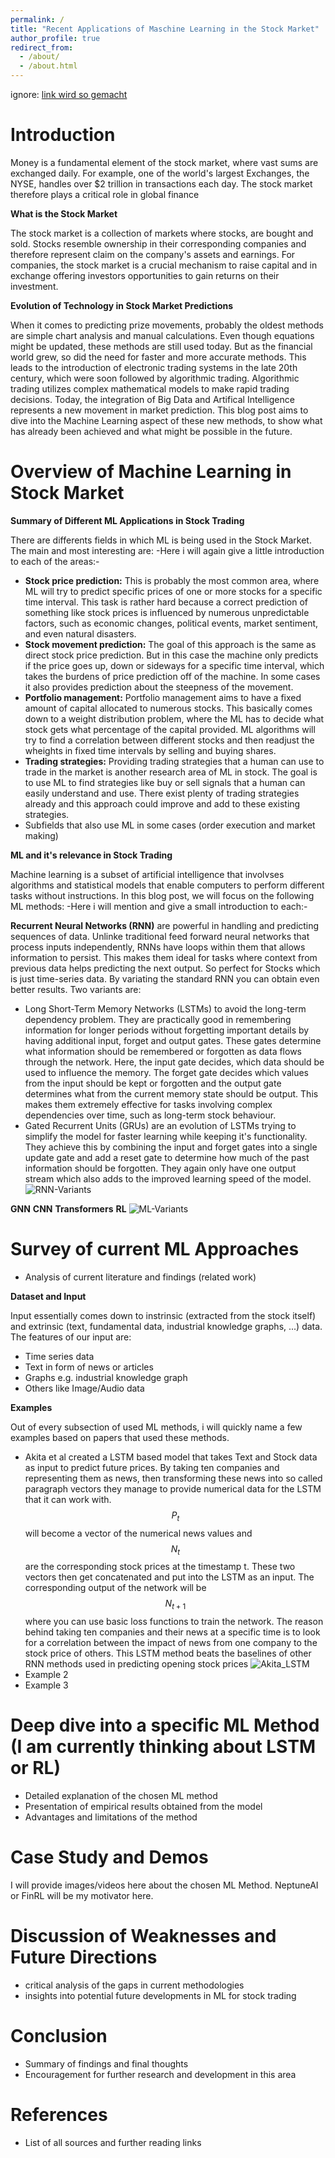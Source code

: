 ```yaml
---
permalink: /
title: "Recent Applications of Maschine Learning in the Stock Market"
author_profile: true
redirect_from: 
  - /about/
  - /about.html
---
```


ignore: [link wird so gemacht](https://google.com)

Introduction
======
Money is a fundamental element of the stock market, where vast sums are exchanged daily. For example, one of the world's largest Exchanges, the NYSE, handles over $2 trillion in transactions each day. The stock market therefore plays a critical role in global finance

**What is the Stock Market**

The stock market is a collection of markets where stocks, are bought and sold. Stocks resemble ownership in their corresponding companies and therefore represent claim on the company's assets and earnings. For companies, the stock market is a crucial mechanism to raise capital and in exchange offering investors opportunities to gain returns on their investment. 

**Evolution of Technology in Stock Market Predictions**

When it comes to predicting prize movements, probably the oldest methods are simple chart analysis and manual calculations. Even though equations might be updated, these methods are still used today. But as the financial world grew, so did the need for faster and more accurate methods. This leads to the introduction of electronic trading systems in the late 20th century, which were soon followed by algorithmic trading. Algorithmic trading utilizes complex mathematical models to make rapid trading decisions. Today, the integration of Big Data and Artifical Intelligence represents a new movement in market prediction. This blog post aims to dive into the Machine Learning aspect of these new methods, to show what has already been achieved and what might be possible in the future. 

Overview of Machine Learning in Stock Market
======

**Summary of Different ML Applications in Stock Trading**

There are differents fields in which ML is being used in the Stock Market. The main and most interesting are:
-Here i will again give a little introduction to each of the areas:-
- **Stock price prediction:** This is probably the most common area, where ML will try to predict specific prices of one or more stocks for a specific time interval. This task is rather hard because a correct prediction of something like stock prices is influenced by numerous unpredictable factors, such as economic changes, political events, market sentiment, and even natural disasters. 
- **Stock movement prediction:** The goal of this approach is the same as direct stock price prediction. But in this case the machine only predicts if the price goes up, down or sideways for a specific time interval, which takes the burdens of price prediction off of the machine. In some cases it also provides prediction about the steepness of the movement. 
- **Portfolio management:** Portfolio management aims to have a fixed amount of capital allocated to numerous stocks. This basically comes down to a weight distribution problem, where the ML has to decide what stock gets what percentage of the capital provided. ML algorithms will try to find a correlation between different stocks and then readjust the wheights in fixed time intervals by selling and buying shares. 
- **Trading strategies:** Providing trading strategies that a human can use to trade in the market is another research area of ML in stock. The goal is to use ML to find strategies like buy or sell signals that a human can easily understand and use. There exist plenty of trading strategies already and this approach could improve and add to these existing strategies. 
- Subfields that also use ML in some cases (order execution and market making)

**ML and it's relevance in Stock Trading**

Machine learning is a subset of artificial intelligence that involvses algorithms and statistical models that enable computers to perform different tasks without instructions. In this blog post, we will focus on the following ML methods:
-Here i will mention and give a small introduction to each:-

**Recurrent Neural Networks (RNN)** are powerful in handling and predicting sequences of data. Unlinke traditional feed forward neural networks that process inputs independently, RNNs have loops within them that allows information to persist. This makes them ideal for tasks where context from previous data helps predicting the next output. So perfect for Stocks which is just time-series data. By variating the standard RNN you can obtain even better results. Two variants are: 
- Long Short-Term Memory Networks (LSTMs) to avoid the long-term dependency problem. They are practically good in remembering information for longer periods without forgetting important details by having additional input, forget and output gates. These gates determine what information should be remembered or forgotten as data flows through the network. Here, the input gate decides, which data should be used to influence the memory. The forget gate decides which values from the input should be kept or forgotten and the output gate determines what from the current memory state should be output. This makes them extremely effective for tasks involving complex dependencies over time, such as long-term stock behaviour. 
- Gated Recurrent Units (GRUs) are an evolution of LSTMs trying to simplify the model for faster learning while keeping it's functionality. They achieve this by combining the input and forget gates into a single update gate and add a reset gate to determine how much of the past information should be forgotten. They again only have one output stream which also adds to the improved learning speed of the model.
![RNN-Variants](images/RNN_variants.png)

**GNN**
**CNN**
**Transformers**
**RL**
![ML-Variants](images/Different_MLs.png)

Survey of current ML Approaches
======
- Analysis of current literature and findings (related work)

**Dataset and Input**

Input essentially comes down to instrinsic (extracted from the stock itself) and extrinsic (text, fundamental data, industrial knowledge graphs, ...) data. The features of our input are:
- Time series data
- Text in form of news or articles
- Graphs e.g. industrial knowledge graph
- Others like Image/Audio data

**Examples**

Out of every subsection of used ML methods, i will quickly name a few examples based on papers that used these methods.
- Akita et al created a LSTM based model that takes Text and Stock data as input to predict future prices. By taking ten companies and representing them as news, then transforming these news into so called paragraph vectors they manage to provide numerical data for the LSTM that it can work with. $$P_{t}$$ will become a vector of the numerical news values and $$N_{t}$$ are the corresponding stock prices at the timestamp t. These two vectors then get concatenated and put into the LSTM as an input. The corresponding output of the network will be $$N_{t+1}$$ where you can use basic loss functions to train the network. The reason behind taking ten companies and their news at a specific time is to look for a correlation between the impact of news from one company to the stock price of others. This LSTM method beats the baselines of other RNN methods used in predicting opening stock prices
![Akita_LSTM](images/LSTM_Aktia.png)
- Example 2
- Example 3

Deep dive into a specific ML Method (I am currently thinking about LSTM or RL)
======
- Detailed explanation of the chosen ML method
- Presentation of empirical results obtained from the model
- Advantages and limitations of the method

Case Study and Demos
======
I will provide images/videos here about the chosen ML Method. NeptuneAI or FinRL will be my motivator here. 

Discussion of Weaknesses and Future Directions
======
- critical analysis of the gaps in current methodologies
- insights into potential future developments in ML for stock trading

Conclusion
======
- Summary of findings and final thoughts
- Encouragement for further research and development in this area

References
======
- List of all sources and further reading links

